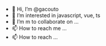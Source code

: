 - 👋 Hi, I’m @gacouto
- 👀 I’m interested in javascript, vue, ts 
- 💞️ I’m m to collaborate on ...
- 📫 How to reach me ...
- 📫 How to reach  ...
